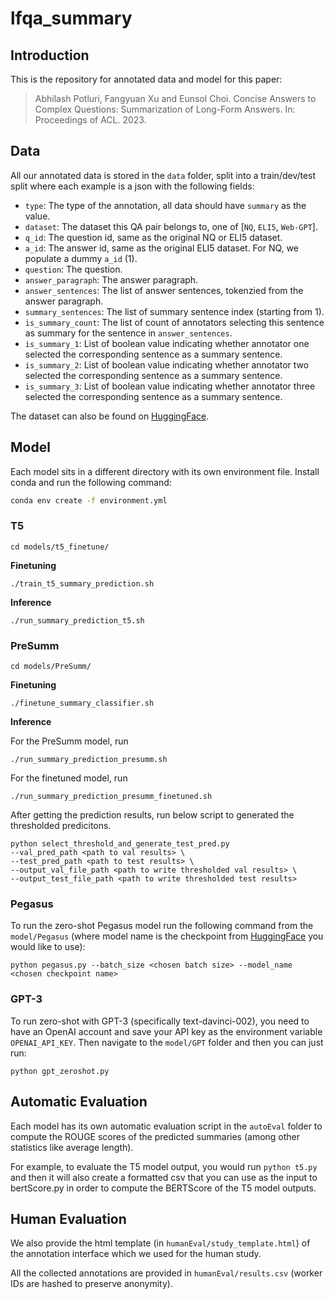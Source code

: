 # lfqa_summary

## Introduction
This is the repository for annotated data and model for this paper: </br>

> Abhilash Potluri, Fangyuan Xu and Eunsol Choi. Concise Answers to Complex Questions: Summarization of Long-Form Answers. In: Proceedings of ACL. 2023.
> 
## Data

All our annotated data is stored in the `data` folder, split into a train/dev/test split where each example is a json with the following fields:
* `type`: The type of the annotation, all data should have `summary` as the value.
* `dataset`: The dataset this QA pair belongs to, one of [`NQ`, `ELI5`, `Web-GPT`].
* `q_id`: The question id, same as the original NQ or ELI5 dataset.
* `a_id`: The answer id, same as the original ELI5 dataset. For NQ, we populate a dummy `a_id` (1).
* `question`: The question.
* `answer_paragraph`: The answer paragraph.
* `answer_sentences`: The list of answer sentences, tokenzied from the answer paragraph.
* `summary_sentences`: The list of summary sentence index (starting from 1).
* `is_summary_count`: The list of count of annotators selecting this sentence as summary for the sentence in `answer_sentences`.
* `is_summary_1`: List of boolean value indicating whether annotator one selected the corresponding sentence as a summary sentence.
* `is_summary_2`: List of boolean value indicating whether annotator two selected the corresponding sentence as a summary sentence.
* `is_summary_3`: List of boolean value indicating whether annotator three selected the corresponding sentence as a summary sentence.

The dataset can also be found on [HuggingFace](https://huggingface.co/datasets/abhilashpotluri/lfqa_summary).

## Model
Each model sits in a different directory with its own environment file. Install conda and run the following command:

```bash
conda env create -f environment.yml
```

### T5

`cd models/t5_finetune/`

**Finetuning**

`./train_t5_summary_prediction.sh`

**Inference**

`./run_summary_prediction_t5.sh`

### PreSumm

`cd models/PreSumm/`

**Finetuning**

`./finetune_summary_classifier.sh`

**Inference**

For the PreSumm model, run 

`./run_summary_prediction_presumm.sh`

For the finetuned model, run 

`./run_summary_prediction_presumm_finetuned.sh`

After getting the prediction results, run below script to generated the thresholded predicitons. 

```
python select_threshold_and_generate_test_pred.py 
--val_pred_path <path to val results> \
--test_pred_path <path to test results> \
--output_val_file_path <path to write thresholded val results> \
--output_test_file_path <path to write thresholded test results>
```

### Pegasus

To run the zero-shot Pegasus model run the following command from the `model/Pegasus` (where model name is the checkpoint from [HuggingFace](https://huggingface.co/models?search=pegasus) you would like to use):

```
python pegasus.py --batch_size <chosen batch size> --model_name <chosen checkpoint name>
```

### GPT-3

To run zero-shot with GPT-3 (specifically text-davinci-002), you need to have an OpenAI account and save your API key as the environment variable `OPENAI_API_KEY`. Then navigate to the `model/GPT` folder and then you can just run:

```
python gpt_zeroshot.py
```

## Automatic Evaluation

Each model has its own automatic evaluation script in the `autoEval` folder to compute the ROUGE scores of the predicted summaries (among other statistics like average length).

For example, to evaluate the T5 model output, you would run ```python t5.py``` and then it will also create a formatted csv that you can use as the input to bertScore.py in order to compute the BERTScore of the T5 model outputs.

## Human Evaluation

We also provide the html template (in `humanEval/study_template.html`) of the annotation interface which we used for the human study.

All the collected annotations are provided in `humanEval/results.csv` (worker IDs are hashed to preserve anonymity).
